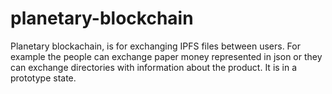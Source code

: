 # planetary-blockchain
Planetary blockachain, is for exchanging IPFS files between users.
For example the people can exchange paper money represented in json or 
they can exchange directories with information about the product.
It is in a prototype state.
